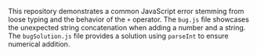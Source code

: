 This repository demonstrates a common JavaScript error stemming from loose typing and the behavior of the `+` operator. The `bug.js` file showcases the unexpected string concatenation when adding a number and a string. The `bugSolution.js` file provides a solution using `parseInt` to ensure numerical addition.